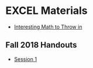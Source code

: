 # EXCEL Materials

- [Interesting Math to Throw in](InterestingMath.md)

## Fall 2018 Handouts

- [Session 1](F18-Handouts/1.pdf)
